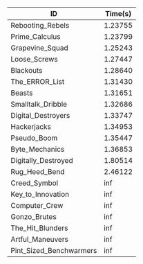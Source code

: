 |ID|Time(s)|
|-|-|
|Rebooting_Rebels|1.23755|
|Prime_Calculus|1.23799|
|Grapevine_Squad|1.25243|
|Loose_Screws|1.27447|
|Blackouts|1.28640|
|The_ERROR_List|1.31430|
|Beasts|1.31651|
|Smalltalk_Dribble|1.32686|
|Digital_Destroyers|1.33747|
|Hackerjacks|1.34953|
|Pseudo_Boom|1.35447|
|Byte_Mechanics|1.36853|
|Digitally_Destroyed|1.80514|
|Rug_Heed_Bend|2.46122|
|Creed_Symbol|inf|
|Key_to_Innovation|inf|
|Computer_Crew|inf|
|Gonzo_Brutes|inf|
|The_Hit_Blunders|inf|
|Artful_Maneuvers|inf|
|Pint_Sized_Benchwarmers|inf|
